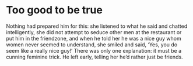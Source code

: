 Too good to be true
===================Nothing had prepared him for this: she listened to what he said and chatted intelligently, she did not attempt to seduce other men at the restaurant or put him in the friendzone, and when he told her he was a nice guy whom women never seemed to understand, she smiled and said, ‘Yes, you do seem like a really nice guy!’ There was only one explanation: it must be a cunning feminine trick. He left early, telling her he’d rather just be friends.